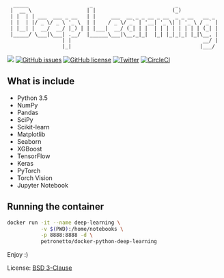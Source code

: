 ```
  _____                    _                           _
 |  __ \                  | |                         (_)
 | |  | | ___  ___ _ __   | |     ___  __ _ _ __ _ __  _ _ __   __ _
 | |  | |/ _ \/ _ \ '_ \  | |    / _ \/ _` | '__| '_ \| | '_ \ / _` |
 | |__| |  __/  __/ |_) | | |___|  __/ (_| | |  | | | | | | | | (_| |
 |_____/ \___|\___| .__/  |______\___|\__,_|_|  |_| |_|_|_| |_|\__, |
                  | |                                           __/ |
                  |_|                                          |___/
```

[![](https://images.microbadger.com/badges/image/petronetto/docker-python-deep-learning.svg)](https://microbadger.com/images/petronetto/docker-python-deep-learning "Get your own image badge on microbadger.com")
[![GitHub issues](https://img.shields.io/github/issues/petronetto/docker-python-deep-learning.svg)](https://github.com/petronetto/docker-python-deep-learning/issues)
[![GitHub license](https://img.shields.io/github/license/petronetto/docker-python-deep-learning.svg)](https://raw.githubusercontent.com/petronetto/docker-python-deep-learning/master/LICENSE)
[![Twitter](https://img.shields.io/twitter/url/https/github.com/petronetto/docker-python-deep-learning.svg?style=social)](https://twitter.com/intent/tweet?text=Wow:&url=https%3A%2F%2Fgithub.com%2Fpetronetto%2Fdocker-python-deep-learning)
[![CircleCI](https://circleci.com/gh/petronetto/docker-python-deep-learning/tree/master.svg?style=svg)](https://circleci.com/gh/petronetto/docker-python-deep-learning/tree/master)

## What is include
- Python 3.5
- NumPy
- Pandas
- SciPy
- Scikit-learn
- Matplotlib
- Seaborn
- XGBoost
- TensorFlow
- Keras
- PyTorch
- Torch Vision
- Jupyter Notebook

## Running the container

```sh
docker run -it --name deep-learning \
           -v $(PWD):/home/notebooks \
           -p 8888:8888 -d \
           petronetto/docker-python-deep-learning
```


Enjoy :)

License: [BSD 3-Clause](LICENSE)
